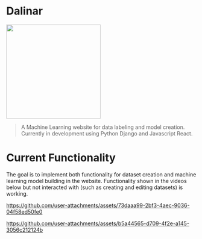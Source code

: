 <h1>Dalinar</h1>
<div align="left">
  <img src="https://github.com/user-attachments/assets/aca21f09-0ba8-4a50-98fc-fce669975d0d" height="250px" width="250px">
</div>

> A Machine Learning website for data labeling and model creation. Currently in development using Python Django and Javascript React.

<h1>Current Functionality</h1>
The goal is to implement both functionality for dataset creation and machine learning model building in the website. Functionality shown in the videos below but not interacted with (such as creating and editing datasets) is working.

https://github.com/user-attachments/assets/73daaa99-2bf3-4aec-9036-04f58ed50fe0

https://github.com/user-attachments/assets/b5a44565-d709-4f2e-a145-3056c212124b
